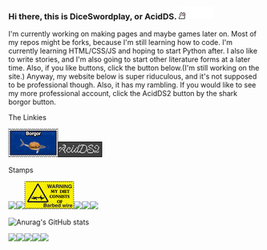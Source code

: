 ### Hi there, this is DiceSwordplay, or AcidDS. <img src="assets/catonline.gif">


 I'm currently working on making pages and maybe games later on. Most of my repos might be forks, because I'm still learning how to code. I'm currently learning HTML/CSS/JS and hoping to start Python after. I also like to write stories, and I'm also going to start other literature forms at a later time. Also, if you like buttons, click the button below.(I'm still working on the site.) Anyway, my website below is super riduculous, and it's not supposed to be professional though. Also, it has my rambling. If you would like to see my more professional account, click the AcidDS2 button by the shark borgor button.
 

 The Linkies

 
<a href="https://diceswordplay.github.io/deltarune-web/"><img src="https://github.com/AGuyNamedDan008/Webpage-1990-Colourised/blob/main/graphics/stamps/borgor.gif?raw=true" alt="AcidDS' Site"></a><a href="https://github.com/AcidDS2"><img src="assets/button.gif" alt="AcidDS' Site"></a>

Stamps 

<img src="https://liseklucian.neocities.org/stamps/d32.gif"><img src="https://identity-crisis.carrd.co/assets/images/gallery05/7475b9ff.gif?v=4e55d939"><img src="https://github.com/AGuyNamedDan008/Webpage-1990-Colourised/blob/main/graphics/stamps/barbedwire.gif?raw=true"><img src="https://gligar.neocities.org/woopa.png"><img src="https://liseklucian.neocities.org/stamps/17.png"><img src="https://liseklucian.neocities.org/stamps/b16.gif">

![Anurag's GitHub stats](https://github-readme-stats.vercel.app/api?username=DiceSwordplay&show_icons=true&theme=dracula)

<img src="https://camo.githubusercontent.com/e8608a6316b9d88ea49559b15837c90b1c14fb172ca6743b50150cd54f208e26/68747470733a2f2f696d672e736869656c64732e696f2f62616467652f4769744875622d3130303030303f7374796c653d666f722d7468652d6261646765266c6f676f3d676974687562266c6f676f436f6c6f723d7768697465"><img src="https://camo.githubusercontent.com/c5cb1e7fe846c0859ef14b92c3ded6d512e081d732986922a456c57d60e6cbf7/68747470733a2f2f696d672e736869656c64732e696f2f62616467652f48544d4c2d3233393132303f7374796c653d666f722d7468652d6261646765266c6f676f3d68746d6c35266c6f676f436f6c6f723d7768697465"><img src="https://camo.githubusercontent.com/9bb8902d6fde4b0ea32ebdb8e5162dd578cd13d693ab8d35ed5eb7daad78abf8/68747470733a2f2f696d672e736869656c64732e696f2f62616467652f4353532d3233393132303f267374796c653d666f722d7468652d6261646765266c6f676f3d63737333266c6f676f436f6c6f723d7768697465"><img src="https://camo.githubusercontent.com/38ab734d445643d47c0e2527e6997c7b0dc7e4f152939b202cde634f82db1b74/68747470733a2f2f696d672e736869656c64732e696f2f62616467652f43616e76612d2532333030433443432e7376673f267374796c653d666f722d7468652d6261646765266c6f676f3d43616e7661266c6f676f436f6c6f723d7768697465"><img src="https://camo.githubusercontent.com/bfe6a48836e87b13a16f1f56f88fee428475c2ac29247992ec9b8bcc7154f881/68747470733a2f2f696d672e736869656c64732e696f2f62616467652f48544d4c352d4533344632363f7374796c653d666f722d7468652d6261646765266c6f676f3d68746d6c35266c6f676f436f6c6f723d7768697465">
